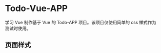 <!--
 * @Author: Aydon
 * @Date: 2020-11-02 15:31:17
 * @LastEditors: Aydon
 * @LastEditTime: 2020-11-16 17:08:05
 * @Description: file content
 * @FilePath: \todo-app\README.md
-->
# Todo-Vue-APP

学习 Vue 制作基于 Vue 的 Todo-APP 项目。该项目仅使用简单的 css 样式作为测试时使用。

## 页面样式


